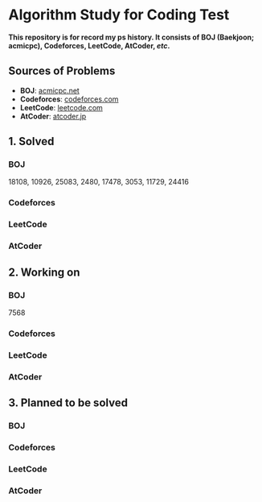 # Algorithm Study for Coding Test
**This repository is for record my ps history. It consists of BOJ (Baekjoon; acmicpc), Codeforces, LeetCode, AtCoder,  *etc*.**

## Sources of Problems
 - **BOJ**: [acmicpc.net](https://acmicpc.net)
 - **Codeforces**: [codeforces.com](https://codeforces.com)
 - **LeetCode**: [leetcode.com](https://leetcode.com)
 - **AtCoder**: [atcoder.jp](https://atcoder.jp)

## **1. Solved**
### **BOJ**
18108, 10926, 25083, 2480, 17478, 3053, 11729, 24416
### **Codeforces**
### **LeetCode**
### **AtCoder**

## **2. Working on**
### **BOJ**
7568
### **Codeforces**
### **LeetCode**
### **AtCoder**

## **3. Planned to be solved**
### **BOJ**
### **Codeforces**
### **LeetCode**
### **AtCoder**